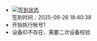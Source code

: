 - [![签到状态](https://github.com/womade/Cloud189-Actions/actions/workflows/main.yml/badge.svg?branch=main)](https://github.com/womade/Cloud189-Actions/actions/workflows/main.yml) <br> 签到时间：2025-09-26 18:40:38
- 开始执行帐号1
- 设备ID不存在，需要二次设备校验

